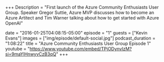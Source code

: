 +++
Description = "First launch of the Azure Community Enthusiasts User Group. Speaker Gregor Suttie, Azure MVP discusses how to become an Azure Artitect and Tim Warner talking about how to get started with Azure OpenAI"

date = "2016-01-25T04:08:15-05:00"
episode = "1"
guests = ["Kevin Evans"]
images = ["img/episode/default-social.jpg"]
podcast_duration = "1:08:22"
title = "Azure Community Enthusiasts User Group Episode 1"
youtube = "https://www.youtube.com/embed/TPjODynvIzM?si=9maYlHnwyvCzB3qQ"
+++


<!--more-->